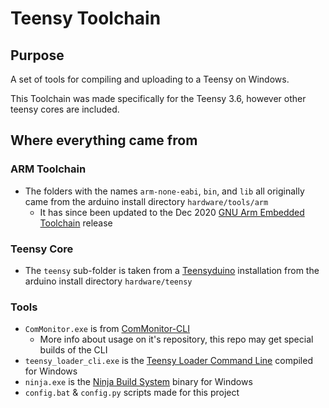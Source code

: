 Teensy Toolchain
===========================
 
Purpose
-------
A set of tools for compiling and uploading to a Teensy on Windows.

This Toolchain was made specifically for the Teensy 3.6, however other teensy cores are included.

Where everything came from
--------------------------

### ARM Toolchain
- The folders with the names `arm-none-eabi`, `bin`, and `lib` all originally came from the arduino install directory `hardware/tools/arm`
  - It has since been updated to the Dec 2020 [GNU Arm Embedded Toolchain](https://developer.arm.com/tools-and-software/open-source-software/developer-tools/gnu-toolchain/gnu-rm/downloads) release
### Teensy Core
- The `teensy` sub-folder is taken from a [Teensyduino](http://www.pjrc.com/teensy/td_download.html) installation from the arduino install directory `hardware/teensy`
### Tools
- `ComMonitor.exe` is from [ComMonitor-CLI](https://github.com/LeHuman/ComMonitor-CLI)
  - More info about usage on it's repository, this repo may get special builds of the CLI
- `teensy_loader_cli.exe` is the [Teensy Loader Command Line](https://www.pjrc.com/teensy/loader_cli.html) compiled for Windows
- `ninja.exe` is the [Ninja Build System](https://github.com/ninja-build/ninja) binary for Windows
- `config.bat` & `config.py` scripts made for this project